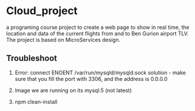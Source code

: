 # Cloud_project

a programing course project to create a web page to show in real time, the location and data of the current flights from and to Ben Gurion airport TLV.
The project is based on MicroServices design.

## Troubleshoot
1. Error: connect ENOENT /var/run/mysqld/mysqld.sock
solution - make sure that you fill the port with 3306, and the address is 0.0.0.0

2. Image we are running on its mysql:5 (not latest)

3. npm clean-install

